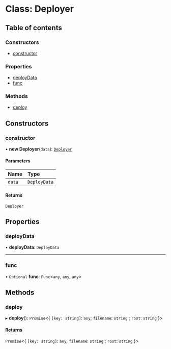 # Class: Deployer

## Table of contents

### Constructors

- [constructor](Deployer.md#constructor)

### Properties

- [deployData](Deployer.md#deploydata)
- [func](Deployer.md#func)

### Methods

- [deploy](Deployer.md#deploy)

## Constructors

### constructor

• **new Deployer**(`data`): [`Deployer`](Deployer.md)

#### Parameters

| Name | Type |
| :------ | :------ |
| `data` | `DeployData` |

#### Returns

[`Deployer`](Deployer.md)

## Properties

### deployData

• **deployData**: `DeployData`

___

### func

• `Optional` **func**: `Func`\<`any`, `any`, `any`\>

## Methods

### deploy

▸ **deploy**(): `Promise`\<\{ `[key: string]`: `any`; `filename`: `string` ; `root`: `string`  }\>

#### Returns

`Promise`\<\{ `[key: string]`: `any`; `filename`: `string` ; `root`: `string`  }\>
